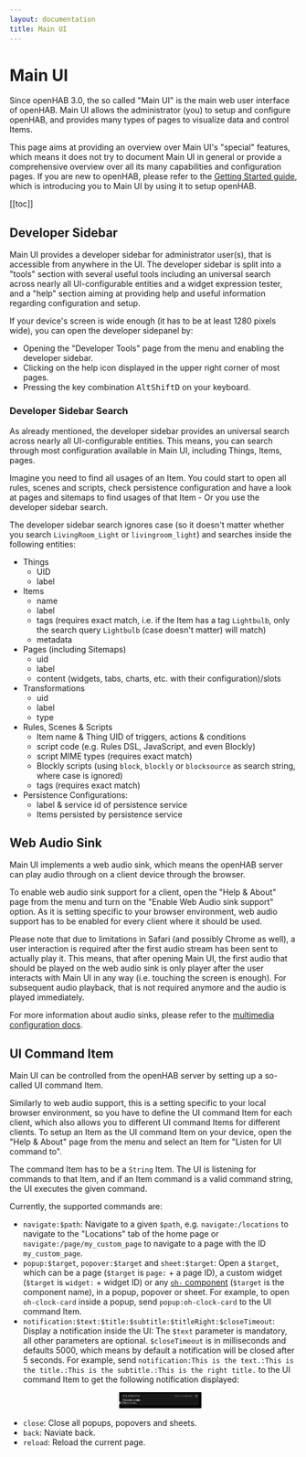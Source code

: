 ```yaml
---
layout: documentation
title: Main UI
---
```


# Main UI

Since openHAB 3.0, the so called "Main UI" is the main web user interface of openHAB.
Main UI allows the administrator (you) to setup and configure openHAB, and provides many types of pages to visualize data and control Items.

This page aims at providing an overview over Main UI's "special" features, which means it does not try to document Main UI in general or provide a comprehensive overview over all its many capabilities and configuration pages.
If you are new to openHAB, please refer to the [Getting Started guide]({{base}}/docs/tutorial/), which is introducing you to Main UI by using it to setup openHAB.

[[toc]]

## Developer Sidebar

Main UI provides a developer sidebar for administrator user(s), that is accessible from anywhere in the UI.
The developer sidebar is split into a "tools" section with several useful tools including an universal search across nearly all UI-configurable entities and a widget expression tester, and a "help" section aiming at providing help and useful information regarding configuration and setup.

If your device's screen is wide enough (it has to be at least 1280 pixels wide), you can open the developer sidepanel by:

- Opening the "Developer Tools" page from the menu and enabling the developer sidebar.
- Clicking on the help icon displayed in the upper right corner of most pages.
- Pressing the key combination <kbd>Alt</kbd><kbd>Shift</kbd><kbd>D</kbd> on your keyboard.

### Developer Sidebar Search

As already mentioned, the developer sidebar provides an universal search across nearly all UI-configurable entities.
This means, you can search through most configuration available in Main UI, including Things, Items, pages.

Imagine you need to find all usages of an Item.
You could start to open all rules, scenes and scripts, check persistence configuration and have a look at pages and sitemaps to find usages of that Item - Or you use the developer sidebar search.

The developer sidebar search ignores case (so it doesn't matter whether you search `LivingRoom_Light` or `livingroom_light`) and searches inside the following entities:

- Things
  - UID
  - label
- Items
  - name
  - label
  - tags (requires exact match, i.e. if the Item has a tag `Lightbulb`, only the search query `Lightbulb` (case doesn't matter) will match)
  - metadata
- Pages (including Sitemaps)
  - uid
  - label
  - content (widgets, tabs, charts, etc. with their configuration)/slots
- Transformations
  - uid
  - label
  - type
- Rules, Scenes & Scripts
  - Item name & Thing UID of triggers, actions & conditions
  - script code (e.g. Rules DSL, JavaScript, and even Blockly)
  - script MIME types (requires exact match)
  - Blockly scripts (using `block`, `blockly` or `blocksource` as search string, where case is ignored)
  - tags (requires exact match)
- Persistence Configurations:
  - label & service id of persistence service
  - Items persisted by persistence service

## Web Audio Sink

Main UI implements a web audio sink, which means the openHAB server can play audio through on a client device through the browser.

To enable web audio sink support for a client, open the "Help & About" page from the menu and turn on the "Enable Web Audio sink support" option.
As it is setting specific to your browser environment, web audio support has to be enabled for every client where it should be used.

Please note that due to limitations in Safari (and possibly Chrome as well), a user interaction is required after the first audio stream has been sent to actually play it.
This means, that after opening Main UI, the first audio that should be played on the web audio sink is only player after the user interacts with Main UI in any way (i.e. touching the screen is enough).
For subsequent audio playback, that is not required anymore and the audio is played immediately.

For more information about audio sinks, please refer to the [multimedia configuration docs]({{base}}/docs/configuration/multimedia.html#audio).

## UI Command Item

Main UI can be controlled from the openHAB server by setting up a so-called UI command Item.

Similarly to web audio support, this is a setting specific to your local browser environment, so you have to define the UI command Item for each client, which also allows you to different UI command Items for different clients.
To setup an Item as the UI command Item on your device, open the "Help & About" page from the menu and select an Item for "Listen for UI command to".

The command Item has to be a `String` Item.
The UI is listening for commands to that Item, and if an Item command is a valid command string, the UI executes the given command.

Currently, the supported commands are:

- `navigate:$path`:
  Navigate to a given `$path`, e.g. `navigate:/locations` to navigate to the "Locations" tab of the home page or `navigate:/page/my_custom_page` to navigate to a page with the ID `my_custom_page`.
- `popup:$target`, `popover:$target` and `sheet:$target`:
  Open a `$target`, which can be a page (`$target` is `page:` + a page ID), a custom widget (`$target` is `widget:` + widget ID) or any [`oh-` component]({{base}}/docs/ui/components/) (`$target` is the component name), in a popup, popover or sheet.
  For example, to open `oh-clock-card` inside a popup, send `popup:oh-clock-card` to the UI command Item.
- `notification:$text:$title:$subtitle:$titleRight:$closeTimeout`:
  Display a notification inside the UI:
  The `$text` parameter is mandatory, all other parameters are optional.
  `$closeTimeout` is in milliseconds and defaults 5000, which means by default a notification will be closed after 5 seconds.
  For example, send `notification:This is the text.:This is the title.:This is the subtitle.:This is the right title.` to the UI command Item to get the following notification displayed:
  <p align="center"><img style="max-width: 30%;" src="./images/notification.png"/></p>
- `close`:
  Close all popups, popovers and sheets.
- `back`:
  Naviate back.
- `reload`:
  Reload the current page.
